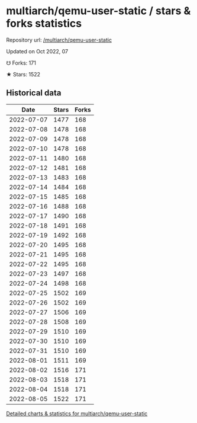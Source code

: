 # multiarch/qemu-user-static / stars & forks statistics

Repository url: [/multiarch/qemu-user-static](https://github.com/multiarch/qemu-user-static)

Updated on Oct 2022, 07

☋ Forks: 171

★ Stars: 1522

## Historical data
| Date | Stars | Forks |
|------|-------|-------|
| 2022-07-07 | 1477 | 168 | 
| 2022-07-08 | 1478 | 168 | 
| 2022-07-09 | 1478 | 168 | 
| 2022-07-10 | 1478 | 168 | 
| 2022-07-11 | 1480 | 168 | 
| 2022-07-12 | 1481 | 168 | 
| 2022-07-13 | 1483 | 168 | 
| 2022-07-14 | 1484 | 168 | 
| 2022-07-15 | 1485 | 168 | 
| 2022-07-16 | 1488 | 168 | 
| 2022-07-17 | 1490 | 168 | 
| 2022-07-18 | 1491 | 168 | 
| 2022-07-19 | 1492 | 168 | 
| 2022-07-20 | 1495 | 168 | 
| 2022-07-21 | 1495 | 168 | 
| 2022-07-22 | 1495 | 168 | 
| 2022-07-23 | 1497 | 168 | 
| 2022-07-24 | 1498 | 168 | 
| 2022-07-25 | 1502 | 169 | 
| 2022-07-26 | 1502 | 169 | 
| 2022-07-27 | 1506 | 169 | 
| 2022-07-28 | 1508 | 169 | 
| 2022-07-29 | 1510 | 169 | 
| 2022-07-30 | 1510 | 169 | 
| 2022-07-31 | 1510 | 169 | 
| 2022-08-01 | 1511 | 169 | 
| 2022-08-02 | 1516 | 171 | 
| 2022-08-03 | 1518 | 171 | 
| 2022-08-04 | 1518 | 171 | 
| 2022-08-05 | 1522 | 171 | 


[Detailed charts & statistics for multiarch/qemu-user-static](https://reviewgithub.com/rep/multiarch/qemu-user-static)
